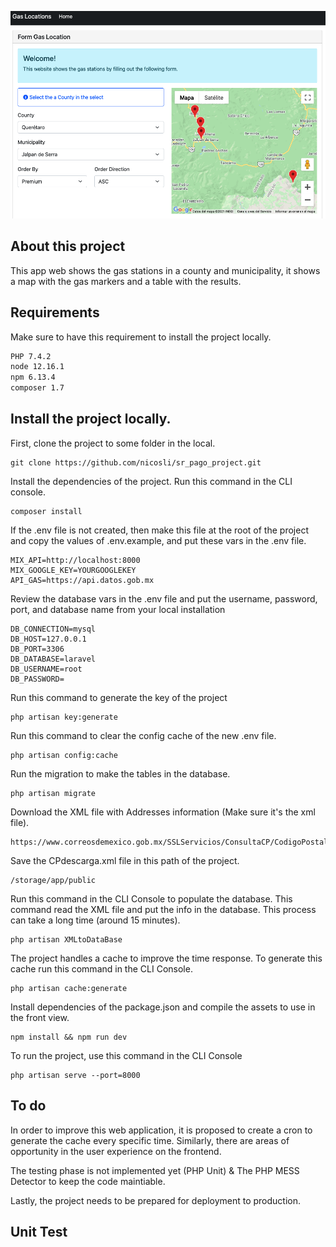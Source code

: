 ![Gas Locations](https://raw.githubusercontent.com/nicosli/sr_pago_project/master/public/img/gas_location.png)

## About this project
This app web shows the gas stations in a county and municipality, it shows a map with the gas markers and a table with the results.

## Requirements
Make sure to have this requirement to install the project locally.
```bash
PHP 7.4.2
node 12.16.1
npm 6.13.4
composer 1.7
```

## Install the project locally.
First, clone the project to some folder in the local.
```
git clone https://github.com/nicosli/sr_pago_project.git
```

Install the dependencies of the project. Run this command in the CLI console.
```
composer install
```

If the .env file is not created, then make this file at the root of the project and copy the values of .env.example, and put these vars in the .env file. 
```
MIX_API=http://localhost:8000
MIX_GOOGLE_KEY=YOURGOOGLEKEY
API_GAS=https://api.datos.gob.mx
```
Review the database vars in the .env file and put the username, password, port, and database name from your local installation
```
DB_CONNECTION=mysql
DB_HOST=127.0.0.1
DB_PORT=3306
DB_DATABASE=laravel
DB_USERNAME=root
DB_PASSWORD=
```

Run this command to generate the key of the project
```
php artisan key:generate
```

Run this command to clear the config cache of the new .env file.
```
php artisan config:cache
```

Run the migration to make the tables in the database.
```
php artisan migrate
```

Download the XML file with Addresses information (Make sure it's the xml file).
```
https://www.correosdemexico.gob.mx/SSLServicios/ConsultaCP/CodigoPostal_Exportar.aspx
```

Save the CPdescarga.xml file in this path of the project.
```
/storage/app/public
```

Run this command in the CLI Console to populate the database. This command read the XML file and put the info in the database. This process can take a long time (around 15 minutes).
```
php artisan XMLtoDataBase
```

The project handles a cache to improve the time response. To generate this cache run this command in the CLI Console.
```
php artisan cache:generate
```

Install dependencies of the package.json and compile the assets to use in the front view.
``` 
npm install && npm run dev
```

To run the project, use this command in the CLI Console
``` 
php artisan serve --port=8000
```

## To do
In order to improve this web application, it is proposed to create a cron to generate the cache every specific time. Similarly, there are areas of opportunity in the user experience on the frontend.

The testing phase is not implemented yet (PHP Unit) & The PHP MESS Detector to keep the code maintiable.

Lastly, the project needs to be prepared for deployment to production.

## Unit Test